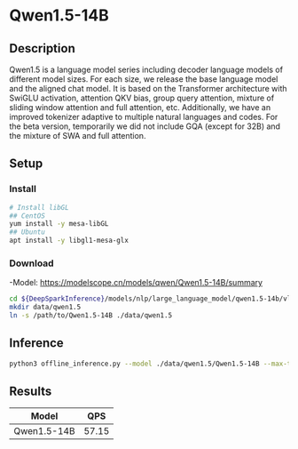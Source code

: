 # Qwen1.5-14B

## Description

Qwen1.5 is a language model series including decoder language models of different model sizes. For each size, we release the base language model and the aligned chat model. It is based on the Transformer architecture with SwiGLU activation, attention QKV bias, group query attention, mixture of sliding window attention and full attention, etc. Additionally, we have an improved tokenizer adaptive to multiple natural languages and codes. For the beta version, temporarily we did not include GQA (except for 32B) and the mixture of SWA and full attention.

## Setup

### Install

```bash
# Install libGL
## CentOS
yum install -y mesa-libGL
## Ubuntu
apt install -y libgl1-mesa-glx
```

### Download

-Model: <https://modelscope.cn/models/qwen/Qwen1.5-14B/summary>

```bash
cd ${DeepSparkInference}/models/nlp/large_language_model/qwen1.5-14b/vllm
mkdir data/qwen1.5
ln -s /path/to/Qwen1.5-14B ./data/qwen1.5
```

## Inference

```bash
python3 offline_inference.py --model ./data/qwen1.5/Qwen1.5-14B --max-tokens 256 -tp 1 --temperature 0.0 --max-model-len 1024
```

## Results

| Model      | QPS   |
| ---------- | ----- |
| Qwen1.5-14B| 57.15 |
